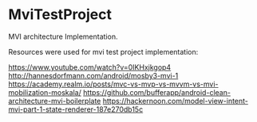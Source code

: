 # MviTestProject
MVI architecture Implementation.

Resources were used for mvi test project implementation:

https://www.youtube.com/watch?v=0IKHxjkgop4
http://hannesdorfmann.com/android/mosby3-mvi-1
https://academy.realm.io/posts/mvc-vs-mvp-vs-mvvm-vs-mvi-mobilization-moskala/
https://github.com/bufferapp/android-clean-architecture-mvi-boilerplate
https://hackernoon.com/model-view-intent-mvi-part-1-state-renderer-187e270db15c
